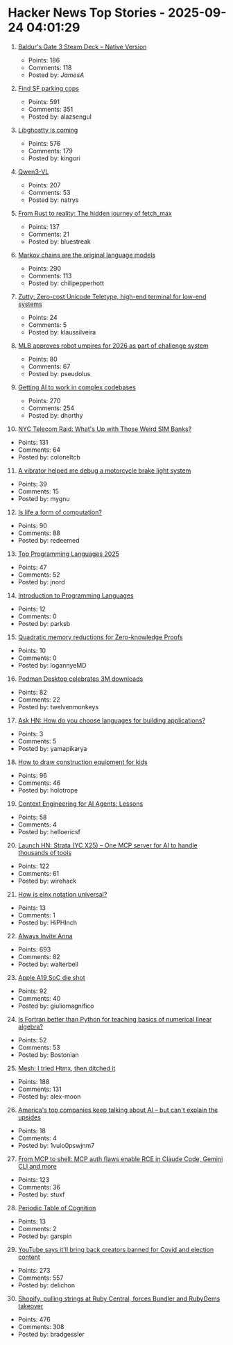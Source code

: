 # Hacker News Top Stories - 2025-09-24 04:01:29

1. [Baldur's Gate 3 Steam Deck – Native Version](https://larian.com/support/faqs/steam-deck-native-version_121)
   - Points: 186
   - Comments: 118
   - Posted by: _JamesA_

2. [Find SF parking cops](https://walzr.com/sf-parking/)
   - Points: 591
   - Comments: 351
   - Posted by: alazsengul

3. [Libghostty is coming](https://mitchellh.com/writing/libghostty-is-coming)
   - Points: 576
   - Comments: 179
   - Posted by: kingori

4. [Qwen3-VL](https://qwen.ai/blog?id=99f0335c4ad9ff6153e517418d48535ab6d8afef&from=research.latest-advancements-list)
   - Points: 207
   - Comments: 53
   - Posted by: natrys

5. [From Rust to reality: The hidden journey of fetch_max](https://questdb.com/blog/rust-fetch-max-compiler-journey/)
   - Points: 137
   - Comments: 21
   - Posted by: bluestreak

6. [Markov chains are the original language models](https://elijahpotter.dev/articles/markov_chains_are_the_original_language_models)
   - Points: 290
   - Comments: 113
   - Posted by: chilipepperhott

7. [Zutty: Zero-cost Unicode Teletype, high-end terminal for low-end systems](https://git.hq.sig7.se/zutty.git)
   - Points: 24
   - Comments: 5
   - Posted by: klaussilveira

8. [MLB approves robot umpires for 2026 as part of challenge system](https://www.espn.com/mlb/story/_/id/46357017/mlb-approves-robot-umpires-2026-part-challenge-system)
   - Points: 80
   - Comments: 67
   - Posted by: pseudolus

9. [Getting AI to work in complex codebases](https://github.com/humanlayer/advanced-context-engineering-for-coding-agents/blob/main/ace-fca.md)
   - Points: 270
   - Comments: 254
   - Posted by: dhorthy

10. [NYC Telecom Raid: What's Up with Those Weird SIM Banks?](https://tedium.co/2025/09/23/secret-service-raid-sim-bank-telecom-hardware/)
   - Points: 131
   - Comments: 64
   - Posted by: coloneltcb

11. [A vibrator helped me debug a motorcycle brake light system](https://bikesafe.me/blogs/news/how-a-vibrator-helped-me-debug-a-motorcycle-brake-light-system)
   - Points: 39
   - Comments: 15
   - Posted by: mygnu

12. [Is life a form of computation?](https://thereader.mitpress.mit.edu/is-life-a-form-of-computation/)
   - Points: 90
   - Comments: 88
   - Posted by: redeemed

13. [Top Programming Languages 2025](https://spectrum.ieee.org/top-programming-languages-2025)
   - Points: 47
   - Comments: 52
   - Posted by: jnord

14. [Introduction to Programming Languages](https://hjaem.info/itpl)
   - Points: 12
   - Comments: 0
   - Posted by: parksb

15. [Quadratic memory reductions for Zero-knowledge Proofs](https://github.com/logannye/space-efficient-zero-knowledge-proofs)
   - Points: 10
   - Comments: 0
   - Posted by: logannyeMD

16. [Podman Desktop celebrates 3M downloads](https://podman-desktop.io/blog/3-million)
   - Points: 82
   - Comments: 22
   - Posted by: twelvenmonkeys

17. [Ask HN: How do you choose languages for building applications?](undefined)
   - Points: 3
   - Comments: 5
   - Posted by: yamapikarya

18. [How to draw construction equipment for kids](https://alyssarosenberg.substack.com/p/how-to-draw-construction-equipment)
   - Points: 96
   - Comments: 46
   - Posted by: holotrope

19. [Context Engineering for AI Agents: Lessons](https://manus.im/blog/Context-Engineering-for-AI-Agents-Lessons-from-Building-Manus)
   - Points: 58
   - Comments: 4
   - Posted by: helloericsf

20. [Launch HN: Strata (YC X25) – One MCP server for AI to handle thousands of tools](undefined)
   - Points: 122
   - Comments: 61
   - Posted by: wirehack

21. [How is einx notation universal?](https://einx.readthedocs.io/en/stable/faq/universal.html)
   - Points: 13
   - Comments: 1
   - Posted by: HiPHInch

22. [Always Invite Anna](https://sharif.io/anna-alexei)
   - Points: 693
   - Comments: 82
   - Posted by: walterbell

23. [Apple A19 SoC die shot](https://chipwise.tech/our-portfolio/apple-a19-dieshot/)
   - Points: 92
   - Comments: 40
   - Posted by: giuliomagnifico

24. [Is Fortran better than Python for teaching basics of numerical linear algebra?](https://loiseaujc.github.io/posts/blog-title/fortran_vs_python.html)
   - Points: 52
   - Comments: 53
   - Posted by: Bostonian

25. [Mesh: I tried Htmx, then ditched it](https://ajmoon.com/posts/mesh-i-tried-htmx-then-ditched-it)
   - Points: 188
   - Comments: 131
   - Posted by: alex-moon

26. [America's top companies keep talking about AI – but can't explain the upsides](https://www.ft.com/content/e93e56df-dd9b-40c1-b77a-dba1ca01e473)
   - Points: 18
   - Comments: 4
   - Posted by: 1vuio0pswjnm7

27. [From MCP to shell: MCP auth flaws enable RCE in Claude Code, Gemini CLI and more](https://verialabs.com/blog/from-mcp-to-shell/)
   - Points: 123
   - Comments: 36
   - Posted by: stuxf

28. [Periodic Table of Cognition](https://kk.org/thetechnium/the-periodic-table-of-cognition/)
   - Points: 13
   - Comments: 2
   - Posted by: garspin

29. [YouTube says it'll bring back creators banned for Covid and election content](https://www.businessinsider.com/youtube-reinstate-channels-banned-over-covid-content-policies-2025-9)
   - Points: 273
   - Comments: 557
   - Posted by: delichon

30. [Shopify, pulling strings at Ruby Central, forces Bundler and RubyGems takeover](https://joel.drapper.me/p/rubygems-takeover/)
   - Points: 476
   - Comments: 308
   - Posted by: bradgessler

